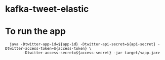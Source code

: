 # kafka-tweet-elastic

# To run the app
```shell script
  java -Dtwitter-app-id=${app-id} -Dtwitter-api-secret=${api-secret} -Dtwitter-access-token=${access-token} \
        -Dtwitter-access-secret=${access-secret} -jar target/<app.jar>  
```